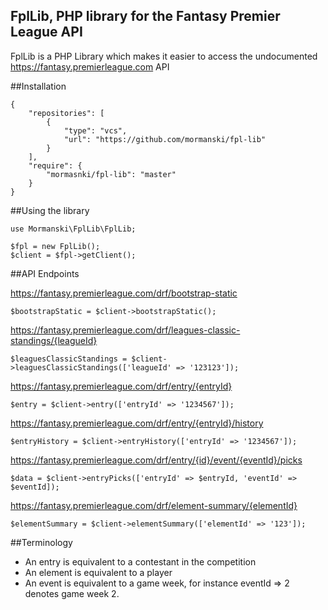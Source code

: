FplLib, PHP library for the Fantasy Premier League API
-------------------------------------------------------

FplLib is a PHP Library which makes it easier to access the 
undocumented https://fantasy.premierleague.com API

##Installation

    {
        "repositories": [
            {
                "type": "vcs",
                "url": "https://github.com/mormanski/fpl-lib"
            }
        ],
        "require": {
            "mormasnki/fpl-lib": "master"
        }
    }

##Using the library

    use Mormanski\FplLib\FplLib;

    $fpl = new FplLib();
    $client = $fpl->getClient();

##API Endpoints

https://fantasy.premierleague.com/drf/bootstrap-static
    
    $bootstrapStatic = $client->bootstrapStatic();

https://fantasy.premierleague.com/drf/leagues-classic-standings/{leagueId}

    $leaguesClassicStandings = $client->leaguesClassicStandings(['leagueId' => '123123']);

https://fantasy.premierleague.com/drf/entry/{entryId}
        
    $entry = $client->entry(['entryId' => '1234567']);

https://fantasy.premierleague.com/drf/entry/{entryId}/history

    $entryHistory = $client->entryHistory(['entryId' => '1234567']);
    
https://fantasy.premierleague.com/drf/entry/{id}/event/{eventId}/picks

    $data = $client->entryPicks(['entryId' => $entryId, 'eventId' => $eventId]);

https://fantasy.premierleague.com/drf/element-summary/{elementId}

    $elementSummary = $client->elementSummary(['elementId' => '123']);
    
##Terminology

* An entry is equivalent to a contestant in the competition
* An element is equivalent to a player
* An event is equivalent to a game week, for instance eventId => 2 denotes game week 2.